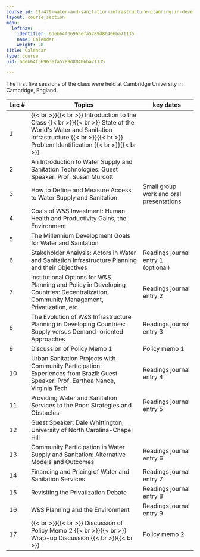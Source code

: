 ```yaml
---
course_id: 11-479-water-and-sanitation-infrastructure-planning-in-developing-countries-spring-2005
layout: course_section
menu:
  leftnav:
    identifier: 6deb64f36963efa5789d80406ba71135
    name: Calendar
    weight: 20
title: Calendar
type: course
uid: 6deb64f36963efa5789d80406ba71135

---
```


The first five sessions of the class were held at Cambridge University in Cambridge, England.

| Lec # | Topics | key dates |
| --- | --- | --- |
| 1 |  {{< br >}}{{< br >}} Introduction to the Class {{< br >}}{{< br >}} State of the World's Water and Sanitation Infrastructure {{< br >}}{{< br >}} Problem Identification {{< br >}}{{< br >}}  |  |
| 2 | An Introduction to Water Supply and Sanitation Technologies: Guest Speaker: Prof. Susan Murcott |  |
| 3 | How to Define and Measure Access to Water Supply and Sanitation | Small group work and oral presentations |
| 4 | Goals of W&S Investment: Human Health and Productivity Gains, the Environment |  |
| 5 | The Millennium Development Goals for Water and Sanitation |  |
| 6 | Stakeholder Analysis: Actors in Water and Sanitation Infrastructure Planning and their Objectives | Readings journal entry 1 (optional) |
| 7 | Institutional Options for W&S Planning and Policy in Developing Countries: Decentralization, Community Management, Privatization, etc. | Readings journal entry 2 |
| 8 | The Evolution of W&S Infrastructure Planning in Developing Countries: Supply versus Demand-oriented Approaches | Readings journal entry 3 |
| 9 | Discussion of Policy Memo 1 | Policy memo 1 |
| 10 | Urban Sanitation Projects with Community Participation: Experiences from Brazil: Guest Speaker: Prof. Earthea Nance, Virginia Tech | Readings journal entry 4 |
| 11 | Providing Water and Sanitation Services to the Poor: Strategies and Obstacles | Readings journal entry 5 |
| 12 | Guest Speaker: Dale Whittington, University of North Carolina-Chapel Hill |  |
| 13 | Community Participation in Water Supply and Sanitation: Alternative Models and Outcomes | Readings journal entry 6 |
| 14 | Financing and Pricing of Water and Sanitation Services | Readings journal entry 7 |
| 15 | Revisiting the Privatization Debate | Readings journal entry 8 |
| 16 | W&S Planning and the Environment | Readings journal entry 9 |
| 17 |  {{< br >}}{{< br >}} Discussion of Policy Memo 2 {{< br >}}{{< br >}} Wrap-up Discussion {{< br >}}{{< br >}}  | Policy memo 2